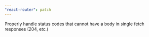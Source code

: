 ```yaml
---
"react-router": patch
---
```


Properly handle status codes that cannot have a body in single fetch responses (204, etc.)

